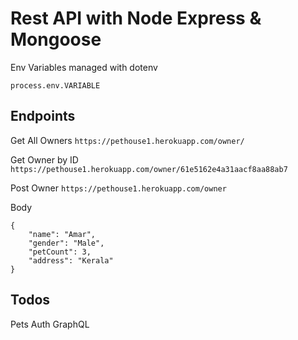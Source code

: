 # Rest API with Node Express & Mongoose 

Env Variables managed with dotenv

```
process.env.VARIABLE 
```

## Endpoints

Get All Owners
`https://pethouse1.herokuapp.com/owner/` 

Get Owner by ID
`https://pethouse1.herokuapp.com/owner/61e5162e4a31aacf8aa88ab7` 

Post Owner
`https://pethouse1.herokuapp.com/owner`

Body
```
{
    "name": "Amar",
    "gender": "Male",
    "petCount": 3,
    "address": "Kerala"
}
``` 

## Todos

Pets 
Auth
GraphQL